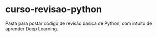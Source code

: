 # curso-revisao-python

Pasta para postar código de revisão basica de Python, com intuito de aprender Deep Learning.
